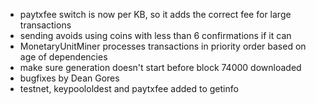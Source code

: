 * paytxfee switch is now per KB, so it adds the correct fee for large transactions
* sending avoids using coins with less than 6 confirmations if it can
* MonetaryUnitMiner processes transactions in priority order based on age of dependencies
* make sure generation doesn't start before block 74000 downloaded
* bugfixes by Dean Gores
* testnet, keypoololdest and paytxfee added to getinfo
